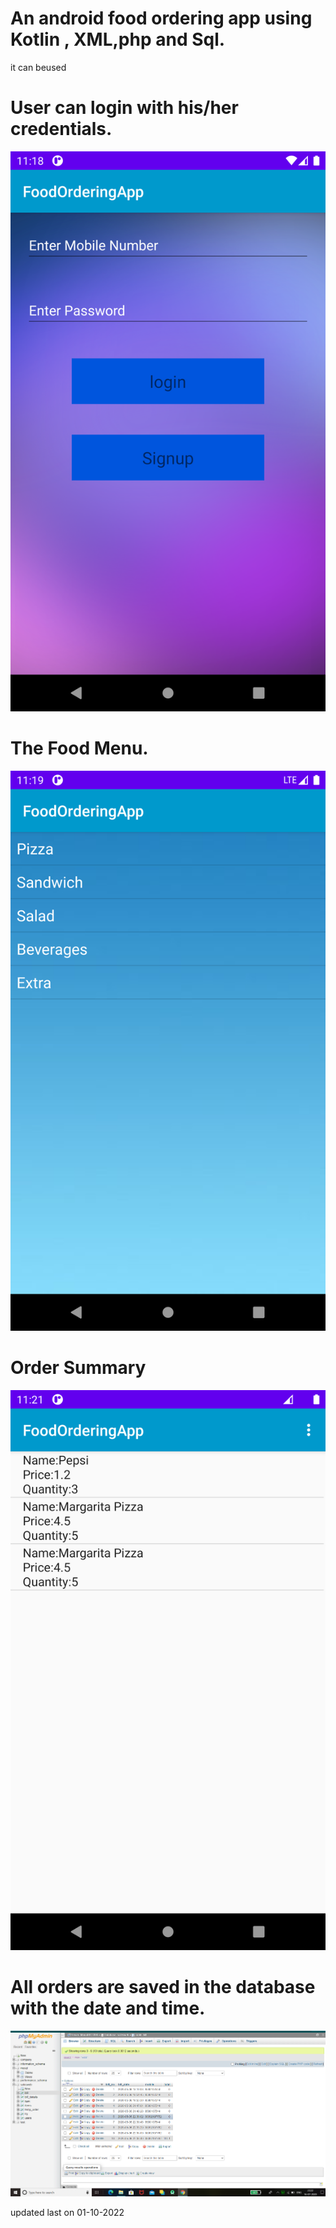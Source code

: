 # An android food ordering app using Kotlin , XML,php and Sql.
it can beused

# User can login with his/her credentials.
![](device-2020-07-16-231813.png)

# The Food Menu.
![](device-2020-07-16-231930.png)

# Order Summary
![](device-2020-07-16-232120.png)

# All orders are saved in the database with the date and time. 
![](AllOrders.png)

updated last on 01-10-2022
